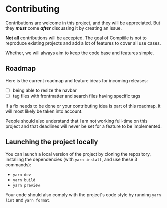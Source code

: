 # Contributing

Contributions are welcome in this project, and they will be appreciated. But they **_must_** come **_after_** discussing it by creating an issue.

**Not all** contributions will be accepted. The goal of Compiiile is not to reproduce existing projects and add a lot of features to cover all use cases.

Whether, we will always aim to keep the code base and features simple.

## Roadmap

Here is the current roadmap and feature ideas for incoming releases:

- [ ] being able to resize the navbar
- [ ] tag files with frontmatter and search files having specific tags

If a fix needs to be done or your contributing idea is part of this roadmap, it will most likely be taken into account.

People should also understand that I am not working full-time on this project and that deadlines will never be set for a feature to be implemented.

## Launching the project locally

You can launch a local version of the project by cloning the repository, installing the dependencies (with `yarn install`, and use these 3 commands):

- `yarn dev`
- `yarn build`
- `yarn preview`

Your code should also comply with the project's code style by running `yarn lint` and `yarn format`.

